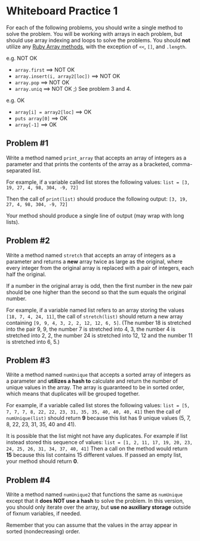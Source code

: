 # Whiteboard Practice 1
For each of the following problems, you should write a single method to solve the problem. You will be working with arrays in each problem, but should use array indexing and loops to solve the problems. You should **not** utilize any [Ruby Array methods](https://ruby-doc.org/core-2.2.0/Array.html), with the exception of `<<`, `[]`, and `.length`.

e.g. NOT OK
- `array.first` ==> NOT OK
- `array.insert(i, array2[loc])` ==> NOT OK
- `array.pop` ==> NOT OK
- `array.uniq` ==> NOT OK ;) See problem 3 and 4.

e.g. OK
- `array[i] = array2[loc]` ==> OK
- `puts array[0]` ==> OK
- `array[-1]` ==> OK

## Problem #1
Write a method named `print_array` that accepts an array of integers as a parameter and that prints the contents of the array as a bracketed, comma-separated list.

For example, if a variable called list stores the following values: `list = [3, 19, 27, 4, 98, 304, -9, 72]`

Then the call of `print(list)` should produce the following output: `[3, 19, 27, 4, 98, 304, -9, 72]`

Your method should produce a single line of output (may wrap with long lists).

## Problem #2
Write a method named `stretch` that accepts an array of integers as a parameter and returns a **new** array twice as large as the original, where every integer from the original array is replaced with a pair of integers, each half the original.

If a number in the original array is odd, then the first number in the new pair should be one higher than the second so that the sum equals the original number.

For example, if a variable named list refers to an array storing the values `[18, 7, 4, 24, 11]`, the call of `stretch(list)` should return a new array containing `[9, 9, 4, 3, 2, 2, 12, 12, 6, 5]`. (The number 18 is stretched into the pair 9, 9, the number 7 is stretched into 4, 3, the number 4 is stretched into 2, 2, the number 24 is stretched into 12, 12 and the number 11 is stretched into 6, 5.)

## Problem #3
Write a method named `numUnique` that accepts a sorted array of integers as a parameter and **utilizes a hash to** calculate and return the number of unique values in the array. The array is guaranteed to be in sorted order, which means that duplicates will be grouped together.

For example, if a variable called list stores the following values: `list = [5, 7, 7, 7, 8, 22, 22, 23, 31, 35, 35, 40, 40, 40, 41]`
then the call of `numUnique(list)` should return **9** because this list has 9 unique values (5, 7, 8, 22, 23, 31, 35, 40 and 41).

It is possible that the list might not have any duplicates. For example if list instead stored this sequence of values: `list = [1, 2, 11, 17, 19, 20, 23, 24, 25, 26, 31, 34, 37, 40, 41]`
Then a call on the method would return **15** because this list contains 15 different values.
If passed an empty list, your method should return **0**. 

## Problem #4
Write a method named `numUnique2` that functions the same as `numUnique` except that it **does NOT use a hash** to solve the problem. In this version, you should only iterate over the array, but **use no auxiliary storage** outside of fixnum variables, if needed.

Remember that you can assume that the values in the array appear in sorted (nondecreasing) order.
